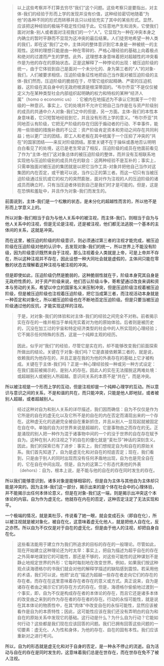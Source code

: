 <blockquote data-pid="PlNIzhL5">以上这些考察并不打算去穷尽“我们”这个问题。这些考察只是要指出，对主体-我们的经验于形而上学的发现并没有价值，这种经验密切地随着“为他”的各种不同的形式而转移并且只以经验充实了其中的某些形式。显然，应该把这种经验的极端不稳定性归结于此。它任意地产生和消失，它使我们面对对象-别人或者面对注视我们的一个“人”。它显现为一种在冲突本身之内确立的暂时平静而不显现为这冲突的最后结果。人们徒劳地希望一种人类的我们，即在这“我们”之中，主体间的整体意识到它本身是一种被统一的主观性。这样的理想只能是由一种在零碎的、严格心理经验的基础上向着极点和绝对的过渡而产生的梦想。此外，这理想本身意味着把对超越性的冲突看作是为他的存在的原始状态。正是这解释了一种悖论的出现：被压迫阶级的统一，由于它体验到自己是面对一个未分化的、身为第三者的“人”的对象-我们，人们被要求相信，压迫阶级象征性地把自己当作面对被压迫阶级的主体-我们然而，压迫阶级的脆弱在于，尽管它组织起精确、严密的压迫机器，这阶级在其自身中的无政府根源是根深蒂固的。“布尔乔亚”不是仅仅被定义为在某种类型社会内部组织起明确的权力和特权的某种“经济人属”（homo o economic us） ：它被内在地描述为不承认它附属于一个阶级的一种意识。事实上，它的处境并不允许它把自己当作是在与资产阶级别的成员的共通中介人对象-我们之中的但是，另一方面。主体-我们的本性本身意味着，它只短暂地经验到它，并且没有形而上学的意义。“布尔乔亚”共同地否认有阶级，它把无产阶级的存在归因于煽动者的行动、不幸事件，能用一些琐细的措施补救的不公正：资产阶级肯定资本和劳动之间存在共同利益；他以更广泛的团结，即工人和老板在其中统属于一个压抑了冲突的“共在”的国家团结——来反对阶级团结。那里关键不在于操纵或愚地否认明明白白看见了的处境，这已是老生常谈了相反，压迫阶级的成员在他面前看见了作为“主体-他们”这对象总体的被压迫阶级的整体，而并没有互相联系地实现他与压迫阶级别的成员共在的联合：这两种经验不是互补的；事实上，只需单独面对被压迫的集团就是以把它当作工具-对象并把他自己当作对这集团的内在否定，或干脆可以说，当作公正的第三者。而这一切只有当被压迫阶级通过反抗或它的权力的突然膨胀，面对作为注视的人的压迫阶级的诸成员而确立时，只有当压迫者体验到自己是我们时才是可能的。但是，这是在恐惧和羞耻中，并且作为对象-我们而发生的。</blockquote><p data-pid="0OERlJpK">前面说到，主体-我们是一个松散的状态，是未分化的超越性而言的，所以他不是形而上学意义上的。</p><p data-pid="UuTSOhKJ">所以对象-我们相当于自为与他人关系中的被注视，而主体-我们，则相当于自为与他人关系中的注视，但是无论是注视，还是被注视，他们都无法逃脱一个基本的主体间的关系，这就是冲突。</p><p data-pid="N3AxpC0P">而在这里，被压迫的阶级的阶级意识，则必须通过第三者的注视才能完成，被压迫阶级在压迫阶级对他的认识中，去发现对象-我们的统一，所以世界上不能没有阶级，因为阶级意识既然来自于注视，那么注视着全人类就是上帝，可是上帝并不存在，所以这种注视并不存在，因此设想一种大同社会就是虚假的，主体间只能在零散的状态去理解着这种注视与被注视的冲突。</p><p data-pid="nIH1Qrvr">但是即使如此，压迫阶级仍然是脆弱的，这种脆弱性就在于，阶级本身究其自身是无政府性质的，对于资产阶级来说，他们否认阶级斗争，寄希望通过改良来调和资本与劳动的关系，希望以中立的国家名义来压制冲突，但是压迫阶级注视着被压迫阶级，但是被压迫阶级也注视着压迫阶级，把它当成第三者，而注视活动本身就是一种否定和对象化，所以被压迫阶级也在不断地否定压迫阶级。但是只要当被压迫阶级通过他的反抗，才能实现这样的注视。</p><blockquote data-pid="wQkQpMgH">于是，对对象-我们的体验和对主体-我们的经验之间完全不对称。前者揭示实在存在的一维并相当于单纯充实着对为他的原始体验。后者则是被历史的，沉没在加工过的宇宙和特定经济类型的社会中的人所实现的心理经验；它不揭示任何特殊的东西，这是一个纯粹主观的经历。<br><br>因此，似乎对“我们”的经验，尽管它是实在的，却不能够改变我们前面探索所做出的结论。关键在于对象-我们吗？它是直接依赖第三者的，就是说，依赖我的为他存在的，并且正是在我的为他的外表存在的基础上它才被构成。关键在于主体-我们吗？正是一种心理经验按一种或另一种方式设定：在我们面前被揭示的，是别人的存在。因此人的实在无法摆脱这两难处境：或超越别人或被别人所超越。意识间关系的本质不是“共在”，而是冲突。</blockquote><p data-pid="fL7_SVuC">所以被注视是一个形而上学的互动，但是注视却是一个纯粹心理学的互动。所以意识与意识之间的关系，不是和谐的共在，而只能冲突，只能是他人即地狱，或者被别人超越，或者超越别人。</p><blockquote data-pid="wT9pHRJC">经过这种对自为和别人关系的详尽描述，我们因而确信：自为不仅仅是作为它所是的自在的虚无化以及它所不是的自在的内在否定而涌现出来的一个存在。这种虚无化的逃避完全被自在重新抓住，并且从别人一显现起就被固定在自在中。单独的自为对世界来说是超越的，它是事物由之而存在的无。正是涌现的别人把一种作为混于诸事物中间的一个的没于世界的自在存在赋予自为。这种在别人的注视之下的自在的僵化就是“麦杜莎”神话的深刻含义。因此，我们的探索已有了进步：事实上，我们想规定自为和自在的原始关系。我们首先知道了，自为是虚无化和对自在的彻底否定；现在，我们看到，只是由于别人的同时出现而没有任何矛盾地出现，自为也是完全自在的，它在自在中间出现。但是，自为的这第二个形态代表他的外表（dehors）：自为，根本上说，是不能与他的自在的存在同时发生的存在。</blockquote><p data-pid="VonmF649">所以我们能够意识到，诸多对象是能够相容的，但是自为主体与其他自为主体却只能是冲突的。因为主体-我们这一部分，揭示出来的是个体在社会中的心理体验，并不能揭示出任何本体论意义，但是在对象-我们这一端，则是揭示出冲突这个本体论的内容。自为作为虚无化，他就存在内在的否定，这种否定注定了无法实现和平。</p><p data-pid="Yd1J_854">一个极端的情况，就是美杜莎，传说看了她一眼，就会变成石头（即自在化），所以被注视就是被对象化，被自在化，这意味着虚无化他人，就是把他人自在化，反之亦然。所以自为不仅仅是对于自在的虚无化，但是由于他人的注视，却把自身自在化。</p><blockquote data-pid="3E-lgqIR">这些看法能用于建立作为我们所追求的目标的存在的一般理论。尽管如此，现在开始建立这种理论还为时太早：事实上，把自为描述为超乎自在的存在之外简单地谋划它的可能性，那还是不够的，对这些可能性的这种谋划不是静止地规定世界的外形：它每时每刻地在改变世界。例如，如果我们按这种观点读海德格尔的书我们就会对他的解释学描述的缺陷感到震惊。若采用他的术语，我们可以说，他把“此在”描述为超越一些存在者走向它们的存在的存在者。而存在在这里意味着存在者存在的意义或方式。真正说来，自为是诸存在者由之揭示它们的存在方式的存在。但是，海德格尔偷偷地过渡到一个事实，即，自为不仅是构成存在者的本体论的存在，而且它还是诸多本体的改变由之来到的作为存在者的存在者的存在。行动的永恒可能性，就是说在其本体论的物质性中，在其“肉体”中改变自在的永恒可能性，显然应该被看作是自为的本质特性；因此，这可能性应该在我们还没有弄明白的自为和自在的原始关系中发现它的基础。这行动是什么？为什么自为行动？它能如何行动？这些都是我们现在应该回答的问题。我们已拥有回答这些问题的一切要素：虚无化、人为性和身体，为他的存在、自在的固有本性。我们应该重新对之进行考问。</blockquote><p data-pid="AOEZgIjs">所以，自为的形态就是虚无化和对于自身的否定，是一种永不停止的流逝。自为活动与自在的存在是同时发生的，这意味着我们总是在世存在，而在世存在免不了被人注视。</p><p></p>